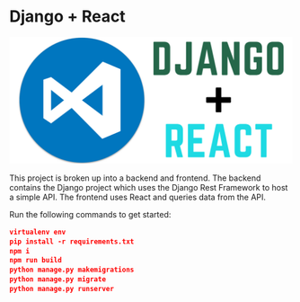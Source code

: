 # Django + React
[![alt text](https://github.com/lcmencia/DjReact/blob/master/thumbnail.png "Logo")](https://parageek.com.py)

This project is broken up into a backend and frontend. The backend contains the Django project which uses the Django Rest Framework to host a simple API. The frontend uses React and queries data from the API.

Run the following commands to get started:

```json
virtualenv env
pip install -r requirements.txt
npm i
npm run build
python manage.py makemigrations
python manage.py migrate
python manage.py runserver
```

